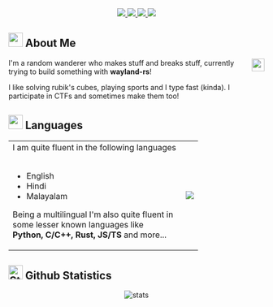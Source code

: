 <!--- Credits to this README goes to @aditya-jyoti --->
<div align="center">

<a target="_blank" href="https://www.linkedin.com/in/onerandom/"> 
  <img src="https://img.shields.io/badge/LinkedIn-076678?style=for-the-badge&logo=linkedin&logoColor=white"> 
</a>
<a target="_blank" href="https://twitter.com/OneRandom1509"> 
  <img src="https://img.shields.io/badge/Twitter-79740e?style=for-the-badge&logo=twitter&logoColor=white"> 
</a>
<a target="_blank" href="https://discord.com/users/780651838000988172"> 
  <img src="https://img.shields.io/badge/Discord-873f71?style=for-the-badge&logo=discord&logoColor=white"> 
</a>
<a target="_blank" href="https://mail.google.com/mail/u/1/?view=cm&fs=1&to=anantukid@gmail.com&tf=1"> 
  <img src="https://img.shields.io/badge/Gmail-9d0006?style=for-the-badge&logo=gmail&logoColor=white"> 
</a>

</div>

## <img src="https://cdn3.emoji.gg/emojis/2112_wave_animated.gif" width="28px" height="28px"> About Me

<img align="right" src="https://komarev.com/ghpvc/?username=OneRandom1509&style=flat-square&color=b57614&label=views" height="25px" alt="watching_count" />

I'm a random wanderer who makes stuff and breaks stuff, currently trying to build something with **wayland-rs**!

I like solving rubik's cubes, playing sports and I type fast (kinda). I participate in CTFs and sometimes make them too!

## <img src="https://cdn3.emoji.gg/emojis/7809-pepe-noted.gif" width="28x" height="28px"> Languages

<div align="center">
<table>
<tr>
<td>
<div align="left">
I am quite fluent in the following languages
<br>
<br>
<ul>
<li>English</li>
<li>Hindi</li>
<li>Malayalam</li>
</ul>

Being a multilingual I'm also quite fluent in <br>
some lesser known languages like <br>
**Python, C/C++, Rust, JS/TS** and more...

</div>
</td>
<td>
<img align="right" src="http://github-profile-summary-cards.vercel.app/api/cards/repos-per-language?username=OneRandom1509&theme=github_dark" />
</td>
  
</tr>
</table>
</div>

## <img src="https://cdn3.emoji.gg/emojis/9230-stats.png" width="28px" height="28px" alt="Stats"> Github Statistics

<div align="center">
<img align="center" src="http://github-profile-summary-cards.vercel.app/api/cards/profile-details?username=OneRandom1509&theme=github_dark" alt="stats" />
</div>
